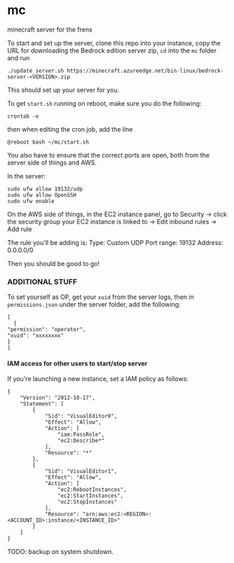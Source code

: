 # mc
minecraft server for the frens

To start and set up the server, clone this repo into your instance, copy the URL for downloading the Bedrock edition server zip, `cd` into the `mc` folder and run

```
./update_server.sh https://minecraft.azureedge.net/bin-linux/bedrock-server-<VERSION>.zip
```
This should set up your server for you.

To get `start.sh` running on reboot, make sure you do the following:
```
crontab -e
```
then when editing the cron job, add the line
```
@reboot bash ~/mc/start.sh
```
You also have to ensure that the correct ports are open, both from the server side of things and AWS.

In the server:
```
sudo ufw allow 19132/udp
sudo ufw allow OpenSSH
sudo ufw enable
```

On the AWS side of things, in the EC2 instance panel, go to Security -> click the security group your EC2 instance is linked to -> Edit inbound rules -> Add rule

The rule you'll be adding is:
Type: Custom UDP
Port range: 19132
Address: 0.0.0.0/0

Then you should be good to go!

### ADDITIONAL STUFF
To set yourself as OP, get your `xuid` from the server logs, then in `permissions.json` under the server folder, add the following:
```
[
  {
"permission": "operator",
"xuid": "xxxxxxxx"
}
]
```

#### IAM access for other users to start/stop server
If you're launching a new instance, set a IAM policy as follows:
```
{
    "Version": "2012-10-17",
    "Statement": [
        {
            "Sid": "VisualEditor0",
            "Effect": "Allow",
            "Action": [
                "iam:PassRole",
                "ec2:Describe*"
            ],
            "Resource": "*"
        },
        {
            "Sid": "VisualEditor1",
            "Effect": "Allow",
            "Action": [
                "ec2:RebootInstances",
                "ec2:StartInstances",
                "ec2:StopInstances"
            ],
            "Resource": "arn:aws:ec2:<REGION>:<ACCOUNT_ID>:instance/<INSTANCE_ID>"
        }
    ]
}
```
TODO: backup on system shutdown.
